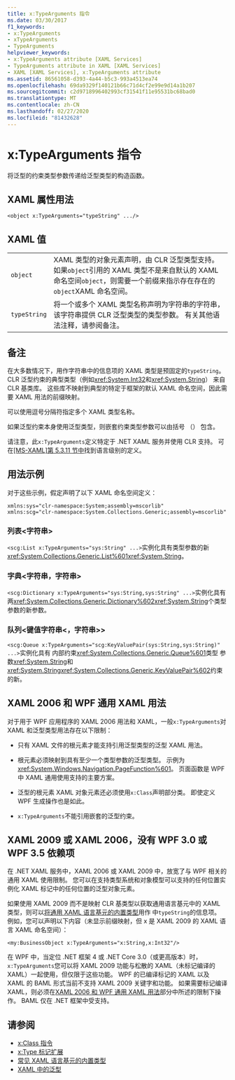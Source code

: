 ```yaml
---
title: x:TypeArguments 指令
ms.date: 03/30/2017
f1_keywords:
- x:TypeArguments
- xTypeArguments
- TypeArguments
helpviewer_keywords:
- x:TypeArguments attribute [XAML Services]
- TypeArguments attribute in XAML [XAML Services]
- XAML [XAML Services], x:TypeArguments attribute
ms.assetid: 86561058-d393-4a44-b5c3-993a4513ea74
ms.openlocfilehash: 69da9329f140121b66c71d4cf2e99e9d14a1b207
ms.sourcegitcommit: c2d9718996402993cf31541f11e95531bc68bad0
ms.translationtype: MT
ms.contentlocale: zh-CN
ms.lasthandoff: 02/27/2020
ms.locfileid: "81432628"
---
```

# <a name="xtypearguments-directive"></a>x:TypeArguments 指令

将泛型的约束类型参数传递给泛型类型的构造函数。

## <a name="xaml-attribute-usage"></a>XAML 属性用法

```xaml
<object x:TypeArguments="typeString" .../>
```

## <a name="xaml-values"></a>XAML 值

|||
|-|-|
|`object`|XAML 类型的对象元素声明，由 CLR 泛型类型支持。 如果`object`引用的 XAML 类型不是来自默认的 XAML 命名空间`object`，则需要一个前缀来指示存在存在的`object`XAML 命名空间。|
|`typeString`|将一个或多个 XAML 类型名称声明为字符串的字符串，该字符串提供 CLR 泛型类型的类型参数。 有关其他语法注释，请参阅备注。|

## <a name="remarks"></a>备注

在大多数情况下，用作字符串中的信息项的 XAML 类型是预固定的`typeString`。 CLR 泛型约束的典型类型（例如<xref:System.Int32>和<xref:System.String>） 来自 CLR 基类库。 这些库不映射到典型的特定于框架的默认 XAML 命名空间，因此需要 XAML 用法的前缀映射。

可以使用逗号分隔符指定多个 XAML 类型名称。

如果泛型约束本身使用泛型类型，则嵌套约束类型参数可以由括号 （） 包含。

请注意，此`x:TypeArguments`定义特定于 .NET XAML 服务并使用 CLR 支持。 可在[\[MS-XAML\]第 5.3.11 节中](https://docs.microsoft.com/previous-versions/msp-n-p/ff650760(v=pandp.10))找到语言级别的定义。

## <a name="usage-examples"></a>用法示例

对于这些示例，假定声明了以下 XAML 命名空间定义：

```xaml
xmlns:sys="clr-namespace:System;assembly=mscorlib"
xmlns:scg="clr-namespace:System.Collections.Generic;assembly=mscorlib"
```

### <a name="liststring"></a>列表\<字符串>

`<scg:List x:TypeArguments="sys:String" ...>`实例化具有类型参数的新<xref:System.Collections.Generic.List%601><xref:System.String>。

### <a name="dictionarystringstring"></a>字典\<字符串，字符串>

`<scg:Dictionary x:TypeArguments="sys:String,sys:String" ...>`实例化具有两<xref:System.Collections.Generic.Dictionary%602><xref:System.String>个类型参数的新参数。

### <a name="queuekeyvaluepairstringstring"></a>队列<键值字符串\<，字符串>>

`<scg:Queue x:TypeArguments="scg:KeyValuePair(sys:String,sys:String)" ...>`实例化具有 内部约束<xref:System.Collections.Generic.Queue%601>类型 参数<xref:System.String>和<xref:System.String><xref:System.Collections.Generic.KeyValuePair%602>约束的新。

## <a name="xaml-2006-and-wpf-generic-xaml-usages"></a>XAML 2006 和 WPF 通用 XAML 用法

对于用于 WPF 应用程序的 XAML 2006 用法和 XAML，一般`x:TypeArguments`对 XAML 和泛型类型用法存在以下限制：

- 只有 XAML 文件的根元素才能支持引用泛型类型的泛型 XAML 用法。

- 根元素必须映射到具有至少一个类型参数的泛型类型。 示例为 <xref:System.Windows.Navigation.PageFunction%601>。 页面函数是 WPF 中 XAML 通用使用支持的主要方案。

- 泛型的根元素 XAML 对象元素还必须使用`x:Class`声明部分类。 即使定义 WPF 生成操作也是如此。

- `x:TypeArguments`不能引用嵌套的泛型约束。

## <a name="xaml-2009-or-xaml-2006-with-no-wpf-30-or-wpf-35-dependency"></a>XAML 2009 或 XAML 2006，没有 WPF 3.0 或 WPF 3.5 依赖项

在 .NET XAML 服务中，XAML 2006 或 XAML 2009 中，放宽了与 WPF 相关的通用 XAML 使用限制。 您可以在支持类型系统和对象模型可以支持的任何位置实例化 XAML 标记中的任何位置的泛型对象元素。

如果使用 XAML 2009 而不是映射 CLR 基类型以获取通用语言基元中的 XAML 类型，则可以[将通用 XAML 语言基元的内置类型](types-for-primitives.md)用作 中`typeString`的信息项。 例如，您可以声明以下内容（未显示前缀映射，但 x 是 XAML 2009 的 XAML 语言 XAML 命名空间）：

```xaml
<my:BusinessObject x:TypeArguments="x:String,x:Int32"/>
```

在 WPF 中，当定位 .NET 框架 4 或 .NET Core 3.0（或更高版本）时，`x:TypeArguments`您可以将 XAML 2009 功能与松散的 XAML（未标记编译的 XAML）一起使用，但仅限于这些功能。 WPF 的已编译标记的 XAML 以及 XAML 的 BAML 形式当前不支持 XAML 2009 关键字和功能。 如果需要标记编译 XAML，则必须在[XAML 2006 和 WPF 通用 XAML 用法](#xaml-2006-and-wpf-generic-xaml-usages)部分中所述的限制下操作。 BAML 仅在 .NET 框架中受支持。

## <a name="see-also"></a>请参阅

- [x:Class 指令](xclass-directive.md)
- [x:Type 标记扩展](xtype-markup-extension.md)
- [常见 XAML 语言基元的内置类型](types-for-primitives.md)
- [XAML 中的泛型](generics.md)
